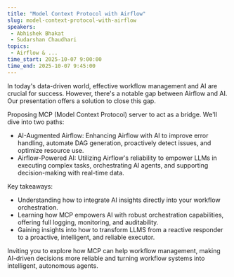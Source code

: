 ```yaml
---
title: "Model Context Protocol with Airflow"
slug: model-context-protocol-with-airflow
speakers:
 - Abhishek Bhakat
 - Sudarshan Chaudhari
topics:
 - Airflow & ...
time_start: 2025-10-07 9:00:00
time_end: 2025-10-07 9:45:00
---
```


In today's data-driven world, effective workflow management and AI are crucial for success. However, there's a notable gap between Airflow and AI. Our presentation offers a solution to close this gap.

Proposing MCP (Model Context Protocol) server to act as a bridge. We'll dive into two paths: 

- AI-Augmented Airflow: Enhancing Airflow with AI to improve error handling, automate DAG generation, proactively detect issues, and optimize resource use.
- Airflow-Powered AI: Utilizing Airflow's reliability to empower LLMs in executing complex tasks, orchestrating AI agents, and supporting decision-making with real-time data.

Key takeaways:
- Understanding how to integrate AI insights directly into your workflow orchestration.
- Learning how MCP empowers AI with robust orchestration capabilities, offering full logging, monitoring, and auditability. 
- Gaining insights into how to transform LLMS from a reactive responder to a proactive, intelligent, and reliable executor.

Inviting you to explore how MCP can help workflow management, making AI-driven decisions more reliable and turning workflow systems into intelligent, autonomous agents.